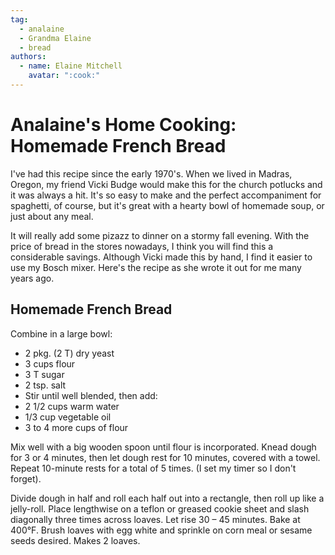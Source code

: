 ```yaml
---
tag:
  - analaine
  - Grandma Elaine
  - bread
authors:
  - name: Elaine Mitchell
    avatar: ":cook:"
---
```


# Analaine's Home Cooking: Homemade French Bread
I've had this recipe since the early 1970's. When we lived in Madras, Oregon, my friend Vicki
Budge would make this for the church potlucks and it was always a hit.
It's so easy to make and the perfect accompaniment for spaghetti, of course, but it's great with a
hearty bowl of homemade soup, or just about any meal.

It will really add some pizazz to dinner on a stormy fall evening. With the price of bread in the
stores nowadays, I think you will find this a considerable savings. Although Vicki made this by
hand, I find it easier to use my Bosch mixer. Here's the recipe as she wrote it out for me many
years ago.

## Homemade French Bread
Combine in a large bowl:
* 2 pkg. (2 T) dry yeast
* 3 cups flour
* 3 T sugar
* 2 tsp. salt
* Stir until well blended, then add:
* 2 1/2 cups warm water
* 1/3 cup vegetable oil
* 3 to 4 more cups of flour

Mix well with a big wooden spoon until flour is incorporated. Knead dough for 3 or 4 minutes,
then let dough rest for 10 minutes, covered with a towel. Repeat 10-minute rests for a total of 5
times. (I set my timer so I don't forget).

Divide dough in half and roll each half out into a rectangle, then roll up like a jelly-roll. Place
lengthwise on a teflon or greased cookie sheet and slash diagonally three times across loaves.
Let rise 30 – 45 minutes. Bake at 400°F. Brush loaves with egg white and sprinkle on corn meal
or sesame seeds desired. Makes 2 loaves.